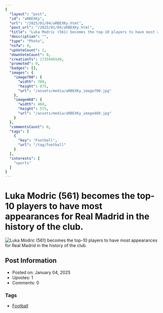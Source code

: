 ```yaml
---
{
  "layout": "post",
  "id": "aRBEXKy",
  "url": "/2025/01/04/aRBEXKy.html",
  "post_url": "/2025/01/04/aRBEXKy.html",
  "title": "Luka Modric (561) becomes the top-10 players to have most appearances for Real Madrid in the history of the club.",
  "description": "",
  "type": "Photo",
  "nsfw": 0,
  "upVoteCount": 1,
  "downVoteCount": 0,
  "creationTs": 1735946549,
  "promoted": 0,
  "badges": [],
  "images": {
    "image700": {
      "width": 700,
      "height": 875,
      "url": "/assets/media/aRBEXKy_image700.jpg"
    },
    "image460": {
      "width": 460,
      "height": 575,
      "url": "/assets/media/aRBEXKy_image460.jpg"
    }
  },
  "commentsCount": 0,
  "tags": [
    {
      "key": "Football",
      "url": "/tag/football"
    }
  ],
  "interests": [
    "sports"
  ]
}
---
```


# Luka Modric (561) becomes the top-10 players to have most appearances for Real Madrid in the history of the club.

![Luka Modric (561) becomes the top-10 players to have most appearances for Real Madrid in the history of the club.](/assets/media/aRBEXKy_image700.jpg)

## Post Information

- Posted on: January 04, 2025
- Upvotes: 1
- Comments: 0

### Tags

- [Football](/tag/Football)
